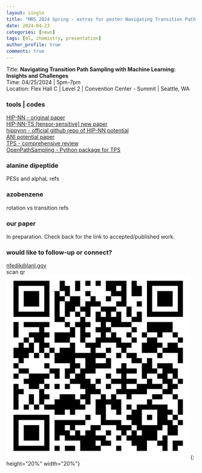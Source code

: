 ```yaml
---
layout: single
title: "MRS 2024 Spring - extras for poster Navigating Transition Path Sampling with Machine Learning: Insights and Challenges"
date: 2024-04-23
categories: [news]
tags: [ml, chemistry, presentation]
author_profile: true
comments: true
---
```

Title: **Navigating Transition Path Sampling with Machine Learning: Insights and Challenges**  
Time: 04/25/2024 \| 5pm-7pm      
Location: Flex Hall C | Level 2 | Convention Center - Summit | Seattle, WA    
### tools | codes  
[HIP-NN - original paper](https://pubs.aip.org/aip/jcp/article/148/24/241715/960039/Hierarchical-modeling-of-molecular-energies-using)    
[HIP-NN-TS [tensor-sensitive] new paper](https://pubs.aip.org/aip/jcp/article/158/18/184108/2889493/Lightweight-and-effective-tensor-sensitivity-for)          
[hippynn - official github repo of HIP-NN potential](https://github.com/lanl/hippynn)     
[ANI potential paper](https://pubs.rsc.org/en/content/articlelanding/2017/sc/c6sc05720a)      
[TPS - comprehensive review](https://www.annualreviews.org/content/journals/10.1146/annurev.physchem.53.082301.113146)      
[OpenPathSampling - Python package for TPS](http://openpathsampling.org/latest/)        
  
### alanine dipeptide
PESs and alphaL refs

### azobenzene 
rotation vs transition refs

### our paper
In preparation. Check back for the link to accepted/published work. 

### would like to follow-up or connect? 
<i class="fas fa-fw fa-envelope-square"></i> nfedik@lanl.gov   
<i class="fab fa-linkedin"></i> scan qr  
![](/assets/images/linkedin_nfedik_qr.jpeg){: height="20%" width="20%"}
<i class="fa fa-gear fa-spin fa-2x" style="color: red"></i>





<!-- {: .text-left .credit style="font-size: 70%"} -->


